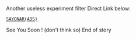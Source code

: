 Another useless experiment filter
Direct Link below:

[`SAYONAR(ADS)`](https://cdn.jsdelivr.net/gh/colemeg/uselessFilter@main/SAYONAR_ADS.txt)

See You Soon ! (don't think so)
End of story
